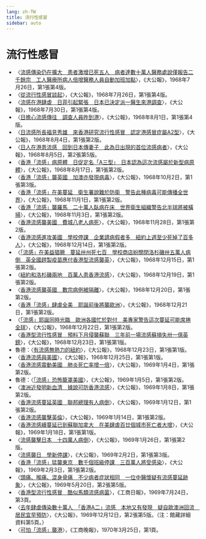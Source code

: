 ```yaml
---
lang: zh-TW
title: 流行性感冒
sidebar: auto
---
```


# 流行性感冒
- 〈[流感傳染仍在擴大　患者激增已死五人　病者達數十萬人醫務處說僅報告二千餘宗　工人醫療所病人倍增醫務人員自動加班加點](https://mmis.hkpl.gov.hk/coverpage/-/coverpage/view?_coverpage_WAR_mmisportalportlet_hsf=%E6%B5%81%E6%84%9F&p_r_p_-1078056564_c=QF757YsWv59H%2FuxqfBwEJJ77mJFS9vaN&_coverpage_WAR_mmisportalportlet_o=2&_coverpage_WAR_mmisportalportlet_actual_q=%28%20verbatim_dc.collection%3A%28%22Old%5C%20HK%5C%20Newspapers%22%29%20%29%20AND+%28%20%28%20allTermsMandatory%3A%28true%29%20OR+all_dc.title%3A%28%E6%B5%81%E6%84%9F%29%20OR+all_dc.creator%3A%28%E6%B5%81%E6%84%9F%29%20OR+all_dc.contributor%3A%28%E6%B5%81%E6%84%9F%29%20OR+all_dc.subject%3A%28%E6%B5%81%E6%84%9F%29%20OR+fulltext%3A%28%E6%B5%81%E6%84%9F%29%20OR+all_dc.description%3A%28%E6%B5%81%E6%84%9F%29%20%29%20%29&_coverpage_WAR_mmisportalportlet_sort_order=asc&_coverpage_WAR_mmisportalportlet_sort_field=dc.publicationdate_bsort)〉，《大公報》，1968年7月26日，第1張第4版。
- 〈[從流行性感冒談起](https://mmis.hkpl.gov.hk/coverpage/-/coverpage/view?_coverpage_WAR_mmisportalportlet_hsf=%E6%B5%81%E6%84%9F&p_r_p_-1078056564_c=QF757YsWv59H%2FuxqfBwEJJ77mJFS9vaN&_coverpage_WAR_mmisportalportlet_o=2&_coverpage_WAR_mmisportalportlet_actual_q=%28%20verbatim_dc.collection%3A%28%22Old%5C%20HK%5C%20Newspapers%22%29%20%29%20AND+%28%20%28%20allTermsMandatory%3A%28true%29%20OR+all_dc.title%3A%28%E6%B5%81%E6%84%9F%29%20OR+all_dc.creator%3A%28%E6%B5%81%E6%84%9F%29%20OR+all_dc.contributor%3A%28%E6%B5%81%E6%84%9F%29%20OR+all_dc.subject%3A%28%E6%B5%81%E6%84%9F%29%20OR+fulltext%3A%28%E6%B5%81%E6%84%9F%29%20OR+all_dc.description%3A%28%E6%B5%81%E6%84%9F%29%20%29%20%29&_coverpage_WAR_mmisportalportlet_sort_order=asc&_coverpage_WAR_mmisportalportlet_sort_field=dc.publicationdate_bsort)〉，《大公報》，1968年7月26日，第1張第4版。
- 〈[流感在港肆虐　日菲引起緊張　日本已決定派一醫生來港調查](https://mmis.hkpl.gov.hk/coverpage/-/coverpage/view?_coverpage_WAR_mmisportalportlet_hsf=%E6%B5%81%E6%84%9F&p_r_p_-1078056564_c=QF757YsWv59H%2FuxqfBwEJLi6f4J0OPCD&_coverpage_WAR_mmisportalportlet_o=3&_coverpage_WAR_mmisportalportlet_actual_q=%28%20verbatim_dc.collection%3A%28%22Old%5C%20HK%5C%20Newspapers%22%29%20%29%20AND+%28%20%28%20allTermsMandatory%3A%28true%29%20OR+all_dc.title%3A%28%E6%B5%81%E6%84%9F%29%20OR+all_dc.creator%3A%28%E6%B5%81%E6%84%9F%29%20OR+all_dc.contributor%3A%28%E6%B5%81%E6%84%9F%29%20OR+all_dc.subject%3A%28%E6%B5%81%E6%84%9F%29%20OR+fulltext%3A%28%E6%B5%81%E6%84%9F%29%20OR+all_dc.description%3A%28%E6%B5%81%E6%84%9F%29%20%29%20%29&_coverpage_WAR_mmisportalportlet_sort_order=asc&_coverpage_WAR_mmisportalportlet_sort_field=dc.publicationdate_bsort)〉，《大公報》，1968年7月30日，第1張第4版。
- 〈[日擔心流感傳往　調查人員昨到港](https://mmis.hkpl.gov.hk/coverpage/-/coverpage/view?_coverpage_WAR_mmisportalportlet_hsf=%E6%B5%81%E6%84%9F&p_r_p_-1078056564_c=QF757YsWv59H%2FuxqfBwEJOzGCi%2BUTr5k&_coverpage_WAR_mmisportalportlet_o=4&_coverpage_WAR_mmisportalportlet_actual_q=%28%20verbatim_dc.collection%3A%28%22Old%5C%20HK%5C%20Newspapers%22%29%20%29%20AND+%28%20%28%20allTermsMandatory%3A%28true%29%20OR+all_dc.title%3A%28%E6%B5%81%E6%84%9F%29%20OR+all_dc.creator%3A%28%E6%B5%81%E6%84%9F%29%20OR+all_dc.contributor%3A%28%E6%B5%81%E6%84%9F%29%20OR+all_dc.subject%3A%28%E6%B5%81%E6%84%9F%29%20OR+fulltext%3A%28%E6%B5%81%E6%84%9F%29%20OR+all_dc.description%3A%28%E6%B5%81%E6%84%9F%29%20%29%20%29&_coverpage_WAR_mmisportalportlet_sort_order=asc&_coverpage_WAR_mmisportalportlet_sort_field=dc.publicationdate_bsort)〉，《大公報》，1968年8月1日，第1張第4版。
- 〈[日流感所長福見秀雄　來香港研究流行性感冒　認定港感冒症屬A2型](https://mmis.hkpl.gov.hk/coverpage/-/coverpage/view?_coverpage_WAR_mmisportalportlet_hsf=%E6%B5%81%E6%84%9F&p_r_p_-1078056564_c=QF757YsWv5%2BakvA8rFW5EiKYn%2Bq0%2FXs1&_coverpage_WAR_mmisportalportlet_o=5&_coverpage_WAR_mmisportalportlet_actual_q=%28%20verbatim_dc.collection%3A%28%22Old%5C%20HK%5C%20Newspapers%22%29%20%29%20AND+%28%20%28%20allTermsMandatory%3A%28true%29%20OR+all_dc.title%3A%28%E6%B5%81%E6%84%9F%29%20OR+all_dc.creator%3A%28%E6%B5%81%E6%84%9F%29%20OR+all_dc.contributor%3A%28%E6%B5%81%E6%84%9F%29%20OR+all_dc.subject%3A%28%E6%B5%81%E6%84%9F%29%20OR+fulltext%3A%28%E6%B5%81%E6%84%9F%29%20OR+all_dc.description%3A%28%E6%B5%81%E6%84%9F%29%20%29%20%29&_coverpage_WAR_mmisportalportlet_sort_order=asc&_coverpage_WAR_mmisportalportlet_sort_field=dc.publicationdate_bsort)〉，《大公報》，1968年8月4日，第1張第2版。
- 〈[日人在港患流感　回到日本傳妻子　此為日出現的首位流感病者](https://mmis.hkpl.gov.hk/coverpage/-/coverpage/view?_coverpage_WAR_mmisportalportlet_hsf=%E6%B5%81%E6%84%9F&p_r_p_-1078056564_c=QF757YsWv59H%2FuxqfBwEJLrOJxrRsWp0&_coverpage_WAR_mmisportalportlet_o=6&_coverpage_WAR_mmisportalportlet_actual_q=%28%20verbatim_dc.collection%3A%28%22Old%5C%20HK%5C%20Newspapers%22%29%20%29%20AND+%28%20%28%20allTermsMandatory%3A%28true%29%20OR+all_dc.title%3A%28%E6%B5%81%E6%84%9F%29%20OR+all_dc.creator%3A%28%E6%B5%81%E6%84%9F%29%20OR+all_dc.contributor%3A%28%E6%B5%81%E6%84%9F%29%20OR+all_dc.subject%3A%28%E6%B5%81%E6%84%9F%29%20OR+fulltext%3A%28%E6%B5%81%E6%84%9F%29%20OR+all_dc.description%3A%28%E6%B5%81%E6%84%9F%29%20%29%20%29&_coverpage_WAR_mmisportalportlet_sort_order=asc&_coverpage_WAR_mmisportalportlet_sort_field=dc.publicationdate_bsort)〉，《大公報》，1968年8月5日，第2張第5版。
- 〈[香港「流感」病原體　日促定名「A三型」　日本認為這次流感屬於新型病原體](https://mmis.hkpl.gov.hk/coverpage/-/coverpage/view?_coverpage_WAR_mmisportalportlet_hsf=%E6%B5%81%E6%84%9F&p_r_p_-1078056564_c=QF757YsWv59H%2FuxqfBwEJL02MNk06OUJ&_coverpage_WAR_mmisportalportlet_o=8&_coverpage_WAR_mmisportalportlet_actual_q=%28%20verbatim_dc.collection%3A%28%22Old%5C%20HK%5C%20Newspapers%22%29%20%29%20AND+%28%20%28%20allTermsMandatory%3A%28true%29%20OR+all_dc.title%3A%28%E6%B5%81%E6%84%9F%29%20OR+all_dc.creator%3A%28%E6%B5%81%E6%84%9F%29%20OR+all_dc.contributor%3A%28%E6%B5%81%E6%84%9F%29%20OR+all_dc.subject%3A%28%E6%B5%81%E6%84%9F%29%20OR+fulltext%3A%28%E6%B5%81%E6%84%9F%29%20OR+all_dc.description%3A%28%E6%B5%81%E6%84%9F%29%20%29%20%29&_coverpage_WAR_mmisportalportlet_sort_order=asc&_coverpage_WAR_mmisportalportlet_sort_field=dc.publicationdate_bsort)〉，《大公報》，1968年8月17日，第1張第2版。
- 〈[香港「流感」襲英國　加澳亦發現病毒](https://mmis.hkpl.gov.hk/coverpage/-/coverpage/view?_coverpage_WAR_mmisportalportlet_hsf=%E6%B5%81%E6%84%9F&p_r_p_-1078056564_c=QF757YsWv59H%2FuxqfBwEJA%2BAZExMjEPH&_coverpage_WAR_mmisportalportlet_o=12&_coverpage_WAR_mmisportalportlet_actual_q=%28%20verbatim_dc.collection%3A%28%22Old%5C%20HK%5C%20Newspapers%22%29%20%29%20AND+%28%20%28%20allTermsMandatory%3A%28true%29%20OR+all_dc.title%3A%28%E6%B5%81%E6%84%9F%29%20OR+all_dc.creator%3A%28%E6%B5%81%E6%84%9F%29%20OR+all_dc.contributor%3A%28%E6%B5%81%E6%84%9F%29%20OR+all_dc.subject%3A%28%E6%B5%81%E6%84%9F%29%20OR+fulltext%3A%28%E6%B5%81%E6%84%9F%29%20OR+all_dc.description%3A%28%E6%B5%81%E6%84%9F%29%20%29%20%29&_coverpage_WAR_mmisportalportlet_sort_order=asc&_coverpage_WAR_mmisportalportlet_sort_field=dc.publicationdate_bsort)〉，《大公報》，1968年10月2日，第1張第3版。
- 〈[香港「流感」在美蔓延　衛生署說難於防衛　警告此種病毒可能傳播全世界](https://mmis.hkpl.gov.hk/coverpage/-/coverpage/view?_coverpage_WAR_mmisportalportlet_hsf=%E6%B5%81%E6%84%9F&p_r_p_-1078056564_c=QF757YsWv59H%2FuxqfBwEJJfNRSZYDzgZ&_coverpage_WAR_mmisportalportlet_o=13&_coverpage_WAR_mmisportalportlet_actual_q=%28%20verbatim_dc.collection%3A%28%22Old%5C%20HK%5C%20Newspapers%22%29%20%29%20AND+%28%20%28%20allTermsMandatory%3A%28true%29%20OR+all_dc.title%3A%28%E6%B5%81%E6%84%9F%29%20OR+all_dc.creator%3A%28%E6%B5%81%E6%84%9F%29%20OR+all_dc.contributor%3A%28%E6%B5%81%E6%84%9F%29%20OR+all_dc.subject%3A%28%E6%B5%81%E6%84%9F%29%20OR+fulltext%3A%28%E6%B5%81%E6%84%9F%29%20OR+all_dc.description%3A%28%E6%B5%81%E6%84%9F%29%20%29%20%29&_coverpage_WAR_mmisportalportlet_sort_order=asc&_coverpage_WAR_mmisportalportlet_sort_field=dc.publicationdate_bsort)〉，《大公報》，1968年11月1日，第1張第2版。
- 〈[香港「流感」襲羅馬　二十萬人臥病在床　世界衛生組織警告北半球將被橫掃](https://mmis.hkpl.gov.hk/coverpage/-/coverpage/view?_coverpage_WAR_mmisportalportlet_hsf=%E6%B5%81%E6%84%9F&p_r_p_-1078056564_c=QF757YsWv59H%2FuxqfBwEJCB1EXFdnS65&_coverpage_WAR_mmisportalportlet_o=14&_coverpage_WAR_mmisportalportlet_actual_q=%28%20verbatim_dc.collection%3A%28%22Old%5C%20HK%5C%20Newspapers%22%29%20%29%20AND+%28%20%28%20allTermsMandatory%3A%28true%29%20OR+all_dc.title%3A%28%E6%B5%81%E6%84%9F%29%20OR+all_dc.creator%3A%28%E6%B5%81%E6%84%9F%29%20OR+all_dc.contributor%3A%28%E6%B5%81%E6%84%9F%29%20OR+all_dc.subject%3A%28%E6%B5%81%E6%84%9F%29%20OR+fulltext%3A%28%E6%B5%81%E6%84%9F%29%20OR+all_dc.description%3A%28%E6%B5%81%E6%84%9F%29%20%29%20%29&_coverpage_WAR_mmisportalportlet_sort_order=asc&_coverpage_WAR_mmisportalportlet_sort_field=dc.publicationdate_bsort)〉，《大公報》，1968年11月3日，第1張第2版。
- 〈[香港流感襲美國　費城八老人病死](https://mmis.hkpl.gov.hk/coverpage/-/coverpage/view?_coverpage_WAR_mmisportalportlet_hsf=%E6%B5%81%E6%84%9F&p_r_p_-1078056564_c=QF757YsWv59H%2FuxqfBwEJJ9XZActAyeZ&_coverpage_WAR_mmisportalportlet_o=15&_coverpage_WAR_mmisportalportlet_actual_q=%28%20verbatim_dc.collection%3A%28%22Old%5C%20HK%5C%20Newspapers%22%29%20%29%20AND+%28%20%28%20allTermsMandatory%3A%28true%29%20OR+all_dc.title%3A%28%E6%B5%81%E6%84%9F%29%20OR+all_dc.creator%3A%28%E6%B5%81%E6%84%9F%29%20OR+all_dc.contributor%3A%28%E6%B5%81%E6%84%9F%29%20OR+all_dc.subject%3A%28%E6%B5%81%E6%84%9F%29%20OR+fulltext%3A%28%E6%B5%81%E6%84%9F%29%20OR+all_dc.description%3A%28%E6%B5%81%E6%84%9F%29%20%29%20%29&_coverpage_WAR_mmisportalportlet_sort_order=asc&_coverpage_WAR_mmisportalportlet_sort_field=dc.publicationdate_bsort)〉，《大公報》，1968年11月28日，第1張第2版。
- 〈[香港流感進攻美國　學校停課　企業請病假者多　紐約上週至少死掉了百多人](https://mmis.hkpl.gov.hk/coverpage/-/coverpage/view?_coverpage_WAR_mmisportalportlet_hsf=%E6%B5%81%E6%84%9F&p_r_p_-1078056564_c=QF757YsWv59H%2FuxqfBwEJCeZ%2BmB2thJP&_coverpage_WAR_mmisportalportlet_o=16&_coverpage_WAR_mmisportalportlet_actual_q=%28%20verbatim_dc.collection%3A%28%22Old%5C%20HK%5C%20Newspapers%22%29%20%29%20AND+%28%20%28%20allTermsMandatory%3A%28true%29%20OR+all_dc.title%3A%28%E6%B5%81%E6%84%9F%29%20OR+all_dc.creator%3A%28%E6%B5%81%E6%84%9F%29%20OR+all_dc.contributor%3A%28%E6%B5%81%E6%84%9F%29%20OR+all_dc.subject%3A%28%E6%B5%81%E6%84%9F%29%20OR+fulltext%3A%28%E6%B5%81%E6%84%9F%29%20OR+all_dc.description%3A%28%E6%B5%81%E6%84%9F%29%20%29%20%29&_coverpage_WAR_mmisportalportlet_sort_order=asc&_coverpage_WAR_mmisportalportlet_sort_field=dc.publicationdate_bsort)〉，《大公報》，1968年12月14日，第1張第2版。
- 〈[「流感」在美益猖獗　蔓延卅州死七百　學校商店紛關閉洛杉磯卅五萬人病倒　英全國趕製疫苗應付香港型流感襲英](https://mmis.hkpl.gov.hk/coverpage/-/coverpage/view?_coverpage_WAR_mmisportalportlet_hsf=%E6%B5%81%E6%84%9F&p_r_p_-1078056564_c=QF757YsWv59H%2FuxqfBwEJDa%2FQt8KL5E7&_coverpage_WAR_mmisportalportlet_o=17&_coverpage_WAR_mmisportalportlet_actual_q=%28%20verbatim_dc.collection%3A%28%22Old%5C%20HK%5C%20Newspapers%22%29%20%29%20AND+%28%20%28%20allTermsMandatory%3A%28true%29%20OR+all_dc.title%3A%28%E6%B5%81%E6%84%9F%29%20OR+all_dc.creator%3A%28%E6%B5%81%E6%84%9F%29%20OR+all_dc.contributor%3A%28%E6%B5%81%E6%84%9F%29%20OR+all_dc.subject%3A%28%E6%B5%81%E6%84%9F%29%20OR+fulltext%3A%28%E6%B5%81%E6%84%9F%29%20OR+all_dc.description%3A%28%E6%B5%81%E6%84%9F%29%20%29%20%29&_coverpage_WAR_mmisportalportlet_sort_order=asc&_coverpage_WAR_mmisportalportlet_sort_field=dc.publicationdate_bsort)〉，《大公報》，1968年12月15日，第1張第2版。
- 〈[紐約和洛杉磯兩地　百萬人患香港流感](https://mmis.hkpl.gov.hk/coverpage/-/coverpage/view?_coverpage_WAR_mmisportalportlet_hsf=%E6%B5%81%E6%84%9F&p_r_p_-1078056564_c=QF757YsWv59H%2FuxqfBwEJPEzed3K10LJ&_coverpage_WAR_mmisportalportlet_o=18&_coverpage_WAR_mmisportalportlet_actual_q=%28%20verbatim_dc.collection%3A%28%22Old%5C%20HK%5C%20Newspapers%22%29%20%29%20AND+%28%20%28%20allTermsMandatory%3A%28true%29%20OR+all_dc.title%3A%28%E6%B5%81%E6%84%9F%29%20OR+all_dc.creator%3A%28%E6%B5%81%E6%84%9F%29%20OR+all_dc.contributor%3A%28%E6%B5%81%E6%84%9F%29%20OR+all_dc.subject%3A%28%E6%B5%81%E6%84%9F%29%20OR+fulltext%3A%28%E6%B5%81%E6%84%9F%29%20OR+all_dc.description%3A%28%E6%B5%81%E6%84%9F%29%20%29%20%29&_coverpage_WAR_mmisportalportlet_sort_order=asc&_coverpage_WAR_mmisportalportlet_sort_field=dc.publicationdate_bsort)〉，《大公報》，1968年12月19日，第1張第2版。
- 〈[香港流感襲英國　數宗病例被隔離](https://mmis.hkpl.gov.hk/coverpage/-/coverpage/view?_coverpage_WAR_mmisportalportlet_hsf=%E9%A6%99%E6%B8%AF%20%E6%B5%81%E6%84%9F&p_r_p_-1078056564_c=QF757YsWv59H%2FuxqfBwEJAvkBBRnOW5y&_coverpage_WAR_mmisportalportlet_o=16&_coverpage_WAR_mmisportalportlet_actual_q=%28%20verbatim_dc.collection%3A%28%22Old%5C%20HK%5C%20Newspapers%22%29%20%29%20AND+%28%20%28%20allTermsMandatory%3A%28true%29%20OR+all_dc.title%3A%28%E9%A6%99%E6%B8%AF%29%20OR+all_dc.creator%3A%28%E9%A6%99%E6%B8%AF%29%20OR+all_dc.contributor%3A%28%E9%A6%99%E6%B8%AF%29%20OR+all_dc.subject%3A%28%E9%A6%99%E6%B8%AF%29%20OR+fulltext%3A%28%E9%A6%99%E6%B8%AF%29%20OR+all_dc.description%3A%28%E9%A6%99%E6%B8%AF%29%20%29%20%29&_coverpage_WAR_mmisportalportlet_sort_field=dc.publicationdate_bsort&_coverpage_WAR_mmisportalportlet_sort_order=asc&_coverpage_WAR_mmisportalportlet_freetext_filter=%E6%B5%81%E6%84%9F)〉，《大公報》，1968年12月20日，第1張第2版。
- 〈[香港「流感」肆虐全美　耶誕前後將襲歐洲](https://mmis.hkpl.gov.hk/coverpage/-/coverpage/view?_coverpage_WAR_mmisportalportlet_hsf=%E6%B5%81%E6%84%9F&p_r_p_-1078056564_c=QF757YsWv59H%2FuxqfBwEJA3ZpKhCmrfz&_coverpage_WAR_mmisportalportlet_o=20&_coverpage_WAR_mmisportalportlet_actual_q=%28%20verbatim_dc.collection%3A%28%22Old%5C%20HK%5C%20Newspapers%22%29%20%29%20AND+%28%20%28%20allTermsMandatory%3A%28true%29%20OR+all_dc.title%3A%28%E6%B5%81%E6%84%9F%29%20OR+all_dc.creator%3A%28%E6%B5%81%E6%84%9F%29%20OR+all_dc.contributor%3A%28%E6%B5%81%E6%84%9F%29%20OR+all_dc.subject%3A%28%E6%B5%81%E6%84%9F%29%20OR+fulltext%3A%28%E6%B5%81%E6%84%9F%29%20OR+all_dc.description%3A%28%E6%B5%81%E6%84%9F%29%20%29%20%29&_coverpage_WAR_mmisportalportlet_sort_order=asc&_coverpage_WAR_mmisportalportlet_sort_field=dc.publicationdate_bsort)〉，《大公報》，1968年12月21日，第1張第2版。
- 〈[「流感」耶誕同時光臨　歐洲各國忙於對付　美專家警告這次蔓延可能席捲全球](https://mmis.hkpl.gov.hk/coverpage/-/coverpage/view?_coverpage_WAR_mmisportalportlet_hsf=%E6%B5%81%E6%84%9F&p_r_p_-1078056564_c=QF757YsWv59H%2FuxqfBwEJKYZaPV2Ssqs&_coverpage_WAR_mmisportalportlet_o=21&_coverpage_WAR_mmisportalportlet_actual_q=%28%20verbatim_dc.collection%3A%28%22Old%5C%20HK%5C%20Newspapers%22%29%20%29%20AND+%28%20%28%20allTermsMandatory%3A%28true%29%20OR+all_dc.title%3A%28%E6%B5%81%E6%84%9F%29%20OR+all_dc.creator%3A%28%E6%B5%81%E6%84%9F%29%20OR+all_dc.contributor%3A%28%E6%B5%81%E6%84%9F%29%20OR+all_dc.subject%3A%28%E6%B5%81%E6%84%9F%29%20OR+fulltext%3A%28%E6%B5%81%E6%84%9F%29%20OR+all_dc.description%3A%28%E6%B5%81%E6%84%9F%29%20%29%20%29&_coverpage_WAR_mmisportalportlet_sort_order=asc&_coverpage_WAR_mmisportalportlet_sort_field=dc.publicationdate_bsort)〉，《大公報》，1968年12月22日，第1張第2版。
- 〈[香港型流行性感冒　預料下月侵襲蘇聯　三年前一場流感蘇損失卅一億英鎊](https://mmis.hkpl.gov.hk/coverpage/-/coverpage/view?_coverpage_WAR_mmisportalportlet_hsf=%E6%B5%81%E6%84%9F&p_r_p_-1078056564_c=QF757YsWv59H%2FuxqfBwEJHZOpgllWH0c&_coverpage_WAR_mmisportalportlet_o=22&_coverpage_WAR_mmisportalportlet_actual_q=%28%20verbatim_dc.collection%3A%28%22Old%5C%20HK%5C%20Newspapers%22%29%20%29%20AND+%28%20%28%20allTermsMandatory%3A%28true%29%20OR+all_dc.title%3A%28%E6%B5%81%E6%84%9F%29%20OR+all_dc.creator%3A%28%E6%B5%81%E6%84%9F%29%20OR+all_dc.contributor%3A%28%E6%B5%81%E6%84%9F%29%20OR+all_dc.subject%3A%28%E6%B5%81%E6%84%9F%29%20OR+fulltext%3A%28%E6%B5%81%E6%84%9F%29%20OR+all_dc.description%3A%28%E6%B5%81%E6%84%9F%29%20%29%20%29&_coverpage_WAR_mmisportalportlet_sort_order=asc&_coverpage_WAR_mmisportalportlet_sort_field=dc.publicationdate_bsort)〉，《大公報》，1968年12月23日，第1張第1版。
- 魯德：〈[有流感無熱力的紐約](https://mmis.hkpl.gov.hk/coverpage/-/coverpage/view?_coverpage_WAR_mmisportalportlet_hsf=%E6%B5%81%E6%84%9F&p_r_p_-1078056564_c=QF757YsWv59H%2FuxqfBwEJHZOpgllWH0c&_coverpage_WAR_mmisportalportlet_o=22&_coverpage_WAR_mmisportalportlet_actual_q=%28%20verbatim_dc.collection%3A%28%22Old%5C%20HK%5C%20Newspapers%22%29%20%29%20AND+%28%20%28%20allTermsMandatory%3A%28true%29%20OR+all_dc.title%3A%28%E6%B5%81%E6%84%9F%29%20OR+all_dc.creator%3A%28%E6%B5%81%E6%84%9F%29%20OR+all_dc.contributor%3A%28%E6%B5%81%E6%84%9F%29%20OR+all_dc.subject%3A%28%E6%B5%81%E6%84%9F%29%20OR+fulltext%3A%28%E6%B5%81%E6%84%9F%29%20OR+all_dc.description%3A%28%E6%B5%81%E6%84%9F%29%20%29%20%29&_coverpage_WAR_mmisportalportlet_sort_order=asc&_coverpage_WAR_mmisportalportlet_sort_field=dc.publicationdate_bsort)〉，《大公報》，1968年12月23日，第1張第1版。
- 〈[香港流感與美國](https://mmis.hkpl.gov.hk/coverpage/-/coverpage/view?_coverpage_WAR_mmisportalportlet_hsf=%E6%B5%81%E6%84%9F&p_r_p_-1078056564_c=QF757YsWv59H%2FuxqfBwEJLWd%2BlXTPiKy&_coverpage_WAR_mmisportalportlet_o=24&_coverpage_WAR_mmisportalportlet_actual_q=%28%20verbatim_dc.collection%3A%28%22Old%5C%20HK%5C%20Newspapers%22%29%20%29%20AND+%28%20%28%20allTermsMandatory%3A%28true%29%20OR+all_dc.title%3A%28%E6%B5%81%E6%84%9F%29%20OR+all_dc.creator%3A%28%E6%B5%81%E6%84%9F%29%20OR+all_dc.contributor%3A%28%E6%B5%81%E6%84%9F%29%20OR+all_dc.subject%3A%28%E6%B5%81%E6%84%9F%29%20OR+fulltext%3A%28%E6%B5%81%E6%84%9F%29%20OR+all_dc.description%3A%28%E6%B5%81%E6%84%9F%29%20%29%20%29&_coverpage_WAR_mmisportalportlet_sort_order=asc&_coverpage_WAR_mmisportalportlet_sort_field=dc.publicationdate_bsort)〉，《大公報》，1968年12月25日，第1張第1版。
- 〈[香港流感震動美國　肺炎死亡率增一倍](https://mmis.hkpl.gov.hk/coverpage/-/coverpage/view?_coverpage_WAR_mmisportalportlet_hsf=%E6%B5%81%E6%84%9F&p_r_p_-1078056564_c=QF757YsWv59H%2FuxqfBwEJMIa%2FgrVGCcP&_coverpage_WAR_mmisportalportlet_o=28&_coverpage_WAR_mmisportalportlet_actual_q=%28%20verbatim_dc.collection%3A%28%22Old%5C%20HK%5C%20Newspapers%22%29%20%29%20AND+%28%20%28%20allTermsMandatory%3A%28true%29%20OR+all_dc.title%3A%28%E6%B5%81%E6%84%9F%29%20OR+all_dc.creator%3A%28%E6%B5%81%E6%84%9F%29%20OR+all_dc.contributor%3A%28%E6%B5%81%E6%84%9F%29%20OR+all_dc.subject%3A%28%E6%B5%81%E6%84%9F%29%20OR+fulltext%3A%28%E6%B5%81%E6%84%9F%29%20OR+all_dc.description%3A%28%E6%B5%81%E6%84%9F%29%20%29%20%29&_coverpage_WAR_mmisportalportlet_sort_order=asc&_coverpage_WAR_mmisportalportlet_sort_field=dc.publicationdate_bsort)〉，《大公報》，1969年1月4日，第1張第2版。
- 魯德：〈[「流感」恐怖籠罩美國](https://mmis.hkpl.gov.hk/coverpage/-/coverpage/view?_coverpage_WAR_mmisportalportlet_hsf=%E6%B5%81%E6%84%9F&p_r_p_-1078056564_c=QF757YsWv59H%2FuxqfBwEJEp7WBDXYJ7W&_coverpage_WAR_mmisportalportlet_o=29&_coverpage_WAR_mmisportalportlet_actual_q=%28%20verbatim_dc.collection%3A%28%22Old%5C%20HK%5C%20Newspapers%22%29%20%29%20AND+%28%20%28%20allTermsMandatory%3A%28true%29%20OR+all_dc.title%3A%28%E6%B5%81%E6%84%9F%29%20OR+all_dc.creator%3A%28%E6%B5%81%E6%84%9F%29%20OR+all_dc.contributor%3A%28%E6%B5%81%E6%84%9F%29%20OR+all_dc.subject%3A%28%E6%B5%81%E6%84%9F%29%20OR+fulltext%3A%28%E6%B5%81%E6%84%9F%29%20OR+all_dc.description%3A%28%E6%B5%81%E6%84%9F%29%20%29%20%29&_coverpage_WAR_mmisportalportlet_sort_order=asc&_coverpage_WAR_mmisportalportlet_sort_field=dc.publicationdate_bsort)〉，《大公報》，1969年1月5日，第1張第2版。
- 〈[澳洲近發明新血清　據說可防香港流感](https://mmis.hkpl.gov.hk/coverpage/-/coverpage/view?_coverpage_WAR_mmisportalportlet_hsf=%E6%B5%81%E6%84%9F&p_r_p_-1078056564_c=QF757YsWv59H%2FuxqfBwEJI%2FwYy8fpT%2Fy&_coverpage_WAR_mmisportalportlet_o=31&_coverpage_WAR_mmisportalportlet_actual_q=%28%20verbatim_dc.collection%3A%28%22Old%5C%20HK%5C%20Newspapers%22%29%20%29%20AND+%28%20%28%20allTermsMandatory%3A%28true%29%20OR+all_dc.title%3A%28%E6%B5%81%E6%84%9F%29%20OR+all_dc.creator%3A%28%E6%B5%81%E6%84%9F%29%20OR+all_dc.contributor%3A%28%E6%B5%81%E6%84%9F%29%20OR+all_dc.subject%3A%28%E6%B5%81%E6%84%9F%29%20OR+fulltext%3A%28%E6%B5%81%E6%84%9F%29%20OR+all_dc.description%3A%28%E6%B5%81%E6%84%9F%29%20%29%20%29&_coverpage_WAR_mmisportalportlet_sort_order=asc&_coverpage_WAR_mmisportalportlet_sort_field=dc.publicationdate_bsort)〉，《大公報》，1969年1月8日，第1張第2版。
- 〈[香港流感蔓延英國　聯邦總理有人病倒](https://mmis.hkpl.gov.hk/coverpage/-/coverpage/view?_coverpage_WAR_mmisportalportlet_hsf=%E6%B5%81%E6%84%9F&p_r_p_-1078056564_c=QF757YsWv59H%2FuxqfBwEJHzo7YtUDhez&_coverpage_WAR_mmisportalportlet_o=32&_coverpage_WAR_mmisportalportlet_actual_q=%28%20verbatim_dc.collection%3A%28%22Old%5C%20HK%5C%20Newspapers%22%29%20%29%20AND+%28%20%28%20allTermsMandatory%3A%28true%29%20OR+all_dc.title%3A%28%E6%B5%81%E6%84%9F%29%20OR+all_dc.creator%3A%28%E6%B5%81%E6%84%9F%29%20OR+all_dc.contributor%3A%28%E6%B5%81%E6%84%9F%29%20OR+all_dc.subject%3A%28%E6%B5%81%E6%84%9F%29%20OR+fulltext%3A%28%E6%B5%81%E6%84%9F%29%20OR+all_dc.description%3A%28%E6%B5%81%E6%84%9F%29%20%29%20%29&_coverpage_WAR_mmisportalportlet_sort_order=asc&_coverpage_WAR_mmisportalportlet_sort_field=dc.publicationdate_bsort)〉，《大公報》，1969年1月12日，第1張第2版。
- 〈[香港流感襲擊英倫](https://mmis.hkpl.gov.hk/coverpage/-/coverpage/view?_coverpage_WAR_mmisportalportlet_hsf=%E6%B5%81%E6%84%9F&p_r_p_-1078056564_c=QF757YsWv59H%2FuxqfBwEJBJomzXx17B8&_coverpage_WAR_mmisportalportlet_o=33&_coverpage_WAR_mmisportalportlet_actual_q=%28%20verbatim_dc.collection%3A%28%22Old%5C%20HK%5C%20Newspapers%22%29%20%29%20AND+%28%20%28%20allTermsMandatory%3A%28true%29%20OR+all_dc.title%3A%28%E6%B5%81%E6%84%9F%29%20OR+all_dc.creator%3A%28%E6%B5%81%E6%84%9F%29%20OR+all_dc.contributor%3A%28%E6%B5%81%E6%84%9F%29%20OR+all_dc.subject%3A%28%E6%B5%81%E6%84%9F%29%20OR+fulltext%3A%28%E6%B5%81%E6%84%9F%29%20OR+all_dc.description%3A%28%E6%B5%81%E6%84%9F%29%20%29%20%29&_coverpage_WAR_mmisportalportlet_sort_order=asc&_coverpage_WAR_mmisportalportlet_sort_field=dc.publicationdate_bsort)〉，《大公報》，1969年1月14日，第1張第2版。
- 〈[香港流感續蔓延已到蘇聯加拿大　在美肆虐百廿個城市死亡者大增](https://mmis.hkpl.gov.hk/coverpage/-/coverpage/view?_coverpage_WAR_mmisportalportlet_hsf=%E6%B5%81%E6%84%9F&p_r_p_-1078056564_c=QF757YsWv59H%2FuxqfBwEJEI1JNNZOjz4&_coverpage_WAR_mmisportalportlet_o=34&_coverpage_WAR_mmisportalportlet_actual_q=%28%20verbatim_dc.collection%3A%28%22Old%5C%20HK%5C%20Newspapers%22%29%20%29%20AND+%28%20%28%20allTermsMandatory%3A%28true%29%20OR+all_dc.title%3A%28%E6%B5%81%E6%84%9F%29%20OR+all_dc.creator%3A%28%E6%B5%81%E6%84%9F%29%20OR+all_dc.contributor%3A%28%E6%B5%81%E6%84%9F%29%20OR+all_dc.subject%3A%28%E6%B5%81%E6%84%9F%29%20OR+fulltext%3A%28%E6%B5%81%E6%84%9F%29%20OR+all_dc.description%3A%28%E6%B5%81%E6%84%9F%29%20%29%20%29&_coverpage_WAR_mmisportalportlet_sort_order=asc&_coverpage_WAR_mmisportalportlet_sort_field=dc.publicationdate_bsort)〉，《大公報》，1969年1月18日，第1張第1版。
- 〈[流感襲擊日本　十四萬人病倒](https://mmis.hkpl.gov.hk/coverpage/-/coverpage/view?_coverpage_WAR_mmisportalportlet_hsf=%E6%B5%81%E6%84%9F&p_r_p_-1078056564_c=QF757YsWv59H%2FuxqfBwEJID3J7Pa%2FY97&_coverpage_WAR_mmisportalportlet_o=35&_coverpage_WAR_mmisportalportlet_actual_q=%28%20verbatim_dc.collection%3A%28%22Old%5C%20HK%5C%20Newspapers%22%29%20%29%20AND+%28%20%28%20allTermsMandatory%3A%28true%29%20OR+all_dc.title%3A%28%E6%B5%81%E6%84%9F%29%20OR+all_dc.creator%3A%28%E6%B5%81%E6%84%9F%29%20OR+all_dc.contributor%3A%28%E6%B5%81%E6%84%9F%29%20OR+all_dc.subject%3A%28%E6%B5%81%E6%84%9F%29%20OR+fulltext%3A%28%E6%B5%81%E6%84%9F%29%20OR+all_dc.description%3A%28%E6%B5%81%E6%84%9F%29%20%29%20%29&_coverpage_WAR_mmisportalportlet_sort_order=asc&_coverpage_WAR_mmisportalportlet_sort_field=dc.publicationdate_bsort)〉，《大公報》，1969年1月26日，第1張第2版。
- 〈[流感襲日　學新停課](https://mmis.hkpl.gov.hk/coverpage/-/coverpage/view?_coverpage_WAR_mmisportalportlet_hsf=%E6%B5%81%E6%84%9F&p_r_p_-1078056564_c=QF757YsWv59f%2BqmPwqsIkD2uOwxCijcC&_coverpage_WAR_mmisportalportlet_o=36&_coverpage_WAR_mmisportalportlet_actual_q=%28%20verbatim_dc.collection%3A%28%22Old%5C%20HK%5C%20Newspapers%22%29%20%29%20AND+%28%20%28%20allTermsMandatory%3A%28true%29%20OR+all_dc.title%3A%28%E6%B5%81%E6%84%9F%29%20OR+all_dc.creator%3A%28%E6%B5%81%E6%84%9F%29%20OR+all_dc.contributor%3A%28%E6%B5%81%E6%84%9F%29%20OR+all_dc.subject%3A%28%E6%B5%81%E6%84%9F%29%20OR+fulltext%3A%28%E6%B5%81%E6%84%9F%29%20OR+all_dc.description%3A%28%E6%B5%81%E6%84%9F%29%20%29%20%29&_coverpage_WAR_mmisportalportlet_sort_order=asc&_coverpage_WAR_mmisportalportlet_sort_field=dc.publicationdate_bsort)〉，《大公報》，1969年2月2日，第1張第3版。
- 〈[香港「流感」猛襲東京　數千個班級停課　三百萬人將受感染](https://mmis.hkpl.gov.hk/coverpage/-/coverpage/view?_coverpage_WAR_mmisportalportlet_hsf=%E6%B5%81%E6%84%9F&p_r_p_-1078056564_c=QF757YsWv59H%2FuxqfBwEJOvSW0nNQLzB&_coverpage_WAR_mmisportalportlet_o=37&_coverpage_WAR_mmisportalportlet_actual_q=%28%20verbatim_dc.collection%3A%28%22Old%5C%20HK%5C%20Newspapers%22%29%20%29%20AND+%28%20%28%20allTermsMandatory%3A%28true%29%20OR+all_dc.title%3A%28%E6%B5%81%E6%84%9F%29%20OR+all_dc.creator%3A%28%E6%B5%81%E6%84%9F%29%20OR+all_dc.contributor%3A%28%E6%B5%81%E6%84%9F%29%20OR+all_dc.subject%3A%28%E6%B5%81%E6%84%9F%29%20OR+fulltext%3A%28%E6%B5%81%E6%84%9F%29%20OR+all_dc.description%3A%28%E6%B5%81%E6%84%9F%29%20%29%20%29&_coverpage_WAR_mmisportalportlet_sort_order=asc&_coverpage_WAR_mmisportalportlet_sort_field=dc.publicationdate_bsort)〉，《大公報》，1969年2月3日，第1張第2版。
- 〈[頭痛、喉痛、混身骨痛　不少病者症狀相同　一位中醫懷疑有流感蔓延跡象](https://mmis.hkpl.gov.hk/coverpage/-/coverpage/view?_coverpage_WAR_mmisportalportlet_hsf=%E6%B5%81%E6%84%9F&p_r_p_-1078056564_c=QF757YsWv59H%2FuxqfBwEJOAbhx%2BYLK0D&_coverpage_WAR_mmisportalportlet_o=38&_coverpage_WAR_mmisportalportlet_actual_q=%28%20verbatim_dc.collection%3A%28%22Old%5C%20HK%5C%20Newspapers%22%29%20%29%20AND+%28%20%28%20allTermsMandatory%3A%28true%29%20OR+all_dc.title%3A%28%E6%B5%81%E6%84%9F%29%20OR+all_dc.creator%3A%28%E6%B5%81%E6%84%9F%29%20OR+all_dc.contributor%3A%28%E6%B5%81%E6%84%9F%29%20OR+all_dc.subject%3A%28%E6%B5%81%E6%84%9F%29%20OR+fulltext%3A%28%E6%B5%81%E6%84%9F%29%20OR+all_dc.description%3A%28%E6%B5%81%E6%84%9F%29%20%29%20%29&_coverpage_WAR_mmisportalportlet_sort_order=asc&_coverpage_WAR_mmisportalportlet_sort_field=dc.publicationdate_bsort)〉，《大公報》，1969年5月20日，第2張第5版。
- 〈[香港型流行性感冒　酷似馬類流感病菌](https://mmis.hkpl.gov.hk/coverpage/-/coverpage/view?_coverpage_WAR_mmisportalportlet_hsf=%E6%B5%81%E6%84%9F&p_r_p_-1078056564_c=QF757YsWv59f%2BqmPwqsIkE6jxgc%2FAt0E&_coverpage_WAR_mmisportalportlet_o=39&_coverpage_WAR_mmisportalportlet_actual_q=%28%20verbatim_dc.collection%3A%28%22Old%5C%20HK%5C%20Newspapers%22%29%20%29%20AND+%28%20%28%20allTermsMandatory%3A%28true%29%20OR+all_dc.title%3A%28%E6%B5%81%E6%84%9F%29%20OR+all_dc.creator%3A%28%E6%B5%81%E6%84%9F%29%20OR+all_dc.contributor%3A%28%E6%B5%81%E6%84%9F%29%20OR+all_dc.subject%3A%28%E6%B5%81%E6%84%9F%29%20OR+fulltext%3A%28%E6%B5%81%E6%84%9F%29%20OR+all_dc.description%3A%28%E6%B5%81%E6%84%9F%29%20%29%20%29&_coverpage_WAR_mmisportalportlet_sort_order=asc&_coverpage_WAR_mmisportalportlet_sort_field=dc.publicationdate_bsort)〉，《工商日報》，1969年7月24日，第3頁。
- 〈[去年肆虐傳染數十萬人　「香港A二」流感　本地又有發現　疑自歐澳洲回流　居民宜早預防](https://mmis.hkpl.gov.hk/coverpage/-/coverpage/view?_coverpage_WAR_mmisportalportlet_hsf=%E6%B5%81%E6%84%9F&p_r_p_-1078056564_c=QF757YsWv59H%2FuxqfBwEJLI5Ai9dfiIv&_coverpage_WAR_mmisportalportlet_o=42&_coverpage_WAR_mmisportalportlet_actual_q=%28%20verbatim_dc.collection%3A%28%22Old%5C%20HK%5C%20Newspapers%22%29%20%29%20AND+%28%20%28%20allTermsMandatory%3A%28true%29%20OR+all_dc.title%3A%28%E6%B5%81%E6%84%9F%29%20OR+all_dc.creator%3A%28%E6%B5%81%E6%84%9F%29%20OR+all_dc.contributor%3A%28%E6%B5%81%E6%84%9F%29%20OR+all_dc.subject%3A%28%E6%B5%81%E6%84%9F%29%20OR+fulltext%3A%28%E6%B5%81%E6%84%9F%29%20OR+all_dc.description%3A%28%E6%B5%81%E6%84%9F%29%20%29%20%29&_coverpage_WAR_mmisportalportlet_sort_order=asc&_coverpage_WAR_mmisportalportlet_sort_field=dc.publicationdate_bsort)〉，《大公報》，1969年12月12日，第2張第5版。（注：館藏詳細資料第5頁。）
- 〈[可怕「流感」襲港](https://mmis.hkpl.gov.hk/coverpage/-/coverpage/view?_coverpage_WAR_mmisportalportlet_hsf=%E6%B5%81%E6%84%9F&p_r_p_-1078056564_c=QF757YsWv5%2FH7zGe%2FKF%2BFP5%2B3%2F5zhydS&_coverpage_WAR_mmisportalportlet_o=57&_coverpage_WAR_mmisportalportlet_actual_q=%28%20verbatim_dc.collection%3A%28%22Old%5C%20HK%5C%20Newspapers%22%29%20%29%20AND+%28%20%28%20allTermsMandatory%3A%28true%29%20OR+all_dc.title%3A%28%E6%B5%81%E6%84%9F%29%20OR+all_dc.creator%3A%28%E6%B5%81%E6%84%9F%29%20OR+all_dc.contributor%3A%28%E6%B5%81%E6%84%9F%29%20OR+all_dc.subject%3A%28%E6%B5%81%E6%84%9F%29%20OR+fulltext%3A%28%E6%B5%81%E6%84%9F%29%20OR+all_dc.description%3A%28%E6%B5%81%E6%84%9F%29%20%29%20%29&_coverpage_WAR_mmisportalportlet_sort_order=asc&_coverpage_WAR_mmisportalportlet_sort_field=dc.publicationdate_bsort)〉，《工商晚報》，1970年3月25日，第1頁。
